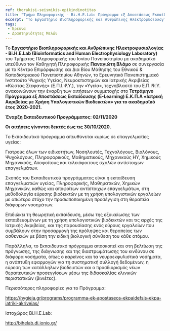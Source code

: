 ```yaml
---
ref: thorakisi-seismikis-epikindinotitas
title: "Τμήμα Πληροφορικής - Bi.H.E.Lab: Πρόγραμμα εξ Αποστάσεως Εκπαίδευσης «Ιατρική Ακριβείας με Χρήση Υπολογιστικών Βιοδεικτών»"
excerpt: "Το Εργαστήριο Βιοπληροφορικής και Ανθρώπινης Ηλεκτροφυσιολογίας - Bi.H.E.Lab (...) ανακοινώνουν την έναρξη των αιτήσεων συμμετοχής στο Τετράμηνο Πρόγραμμα εξ Αποστάσεως Εκπαίδευσης (E-Learning) Ε.Κ.Π.Α «Ιατρική Ακριβείας με Χρήση Υπολογιστικών Βιοδεικτών» για το ακαδημαϊκό έτος 2020-2021."
tags:
 - Έρευνα
 - Δραστηριότητες Μελών
--- 
```

Το **Εργαστήριο Βιοπληροφορικής και Ανθρώπινης Ηλεκτροφυσιολογίας - Bi.H.E.Lab (Bioinformatics and Human Electrophysiology Laboratory)** του Τμήματος Πληροφορικής του Ιονίου Πανεπιστημίου με ακαδημαϊκό υπεύθυνο τον Καθηγητή Πληροφορικής **Παναγιώτη Βλάμο** σε συνεργασία με το Κέντρο Επιμόρφωσης και Δια Βίου Μάθησης του Εθνικού & Καποδιστριακού Πανεπιστημίου Αθηνών, το Ερευνητικό Πανεπιστημιακό Ινστιτούτο Ψυχικής Υγείας, Νευροεπιστημών και Ιατρικής Ακριβείας «Κώστας Στεφανής» (E.Π.Ι.Ψ.Υ.), την «Υγεία», τεχνοβλαστό του Ε.Π.ΙΨ.Υ.  ανακοινώνουν την έναρξη των αιτήσεων συμμετοχής στο **Τετράμηνο Πρόγραμμα εξ Αποστάσεως Εκπαίδευσης (E-Learning) Ε.Κ.Π.Α «Ιατρική Ακριβείας με Χρήση Υπολογιστικών Βιοδεικτών» για το ακαδημαϊκό έτος 2020-2021.**

**Έναρξη Εκπαιδευτικoύ Προγράμματος: 02/11/2020**

**Οι αιτήσεις γίνονται δεκτές έως τις 30/10/2020.**

Το Εκπαιδευτικό πρόγραμμα απευθύνεται κυρίως σε επαγγελματίες υγείας:

Γιατρούς όλων των ειδικοτήτων, Νοσηλευτές, Τεχνολόγους, Βιολόγους, Ψυχολόγους, Πληροφορικούς, Μαθηματικούς, Μηχανικούς ΗΥ, Χημικούς Μηχανικούς, Αποφοίτους και τελειόφοιτους σχολών αντίστοιχων επαγγελμάτων.

Σκοπός του Εκπαιδευτικού προγράμματος είναι η εκπαίδευση επαγγελματιών υγείας, Πληροφορικής, Μαθηματικών, Χημικών Μηχανικών, καθώς και αποφοίτων αντίστοιχων επαγγελμάτων, στη μεθοδολογία εύρεσης βιοδεικτών με τη χρήση υπολογιστικών εργαλείων με απώτερο στόχο την προσωποποιημένη προσέγγιση στη θεραπεία διάφορων νοσημάτων.

Επιδιώκει τη θεωρητική εκπαίδευση, μέσω της εξοικείωσης των εκπαιδευομένων με τη χρήση υπολογιστικών βιοδεικτών και τις αρχές της Ιατρικής Ακριβείας, και της παρουσίασης ενός εύρους εργαλείων που συμβάλουν στην προσαρμογή της πρόληψης και θεραπείας των ασθενειών με βάση την ειδική βιολογική σύνθεση του κάθε ατόμου.

Παράλληλα, το Εκπαιδευτικό πρόγραμμα αποσκοπεί και στη βελτίωση της πρόγνωσης, της διάγνωσης και της διαστρωμάτωσης του κινδύνου σε διάφορα νοσήματα, όπως ο καρκίνος και τα νευροεκφυλιστικά νοσήματα, η ανάπτυξη εφαρμογών για τη συστηματική συλλογή δεδομένων, η εύρεση των κατάλληλων βιοδεικτών και ο προσδιορισμός νέων θεραπευτικών προσεγγίσεων μέσω της διδασκαλίας κλινικών περιστατικών (βινιέτες).

Περισσότερες πληροφορίες για το Πρόγραμμα:

https://hygieia.gr/programs/programma-ek-apostaseos-ekpaidefsis-ekpa-iatriki-akriveias/

Ιστοχώρος Bi.H.E.Lab:

http://bihelab.di.ionio.gr/
